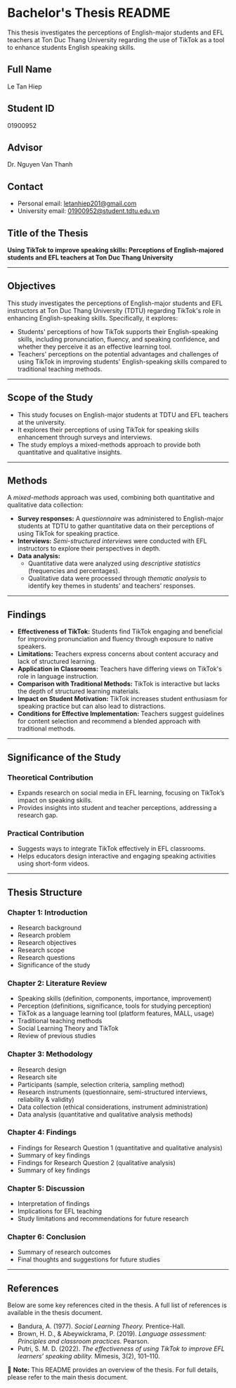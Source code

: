 # Bachelor's Thesis README
This thesis investigates the perceptions of English-major students and EFL teachers at Ton Duc Thang University regarding the use of TikTok as a tool to enhance students English speaking skills. 

## Full Name
Le Tan Hiep

## Student ID
01900952

## Advisor
Dr. Nguyen Van Thanh

## Contact
- Personal email: [letanhiep201@gmail.com](mailto:letanhiep201@gmail.com)
- University email: [01900952@student.tdtu.edu.vn](mailto:01900952@student.tdtu.edu.vn)

## Title of the Thesis
**Using TikTok to improve speaking skills: Perceptions of English-majored students and EFL teachers at Ton Duc Thang University**

---

## Objectives
This study investigates the perceptions of English-major students and EFL instructors at Ton Duc Thang University (TDTU) regarding TikTok's role in enhancing English-speaking skills. Specifically, it explores:

- Students' perceptions of how TikTok supports their English-speaking skills, including pronunciation, fluency, and speaking confidence, and whether they perceive it as an effective learning tool.
- Teachers' perceptions on the potential advantages and challenges of using TikTok in improving students' English-speaking skills compared to traditional teaching methods.

---

## Scope of the Study
- This study focuses on English-major students at TDTU and EFL teachers at the university.
- It explores their perceptions of using TikTok for speaking skills enhancement through surveys and interviews.
- The study employs a mixed-methods approach to provide both quantitative and qualitative insights.

---

## Methods
A *mixed-methods* approach was used, combining both quantitative and qualitative data collection:

- **Survey responses:** A *questionnaire* was administered to English-major students at TDTU to gather quantitative data on their perceptions of using TikTok for speaking practice.
- **Interviews:** *Semi-structured interviews* were conducted with EFL instructors to explore their perspectives in depth.
- **Data analysis:**
  - Quantitative data were analyzed using *descriptive statistics* (frequencies and percentages).
  - Qualitative data were processed through *thematic analysis* to identify key themes in students’ and teachers’ responses.

---

## Findings
- **Effectiveness of TikTok:** Students find TikTok engaging and beneficial for improving pronunciation and fluency through exposure to native speakers.
- **Limitations:** Teachers express concerns about content accuracy and lack of structured learning.
- **Application in Classrooms:** Teachers have differing views on TikTok's role in language instruction.
- **Comparison with Traditional Methods:** TikTok is interactive but lacks the depth of structured learning materials.
- **Impact on Student Motivation:** TikTok increases student enthusiasm for speaking practice but can also lead to distractions.
- **Conditions for Effective Implementation:** Teachers suggest guidelines for content selection and recommend a blended approach with traditional methods.

---

## Significance of the Study

### Theoretical Contribution
- Expands research on social media in EFL learning, focusing on TikTok’s impact on speaking skills.
- Provides insights into student and teacher perceptions, addressing a research gap.

### Practical Contribution
- Suggests ways to integrate TikTok effectively in EFL classrooms.
- Helps educators design interactive and engaging speaking activities using short-form videos.

---

## Thesis Structure

### **Chapter 1: Introduction**
- Research background
- Research problem
- Research objectives
- Research scope
- Research questions
- Significance of the study

### **Chapter 2: Literature Review**
- Speaking skills (definition, components, importance, improvement)
- Perception (definitions, significance, tools for studying perception)
- TikTok as a language learning tool (platform features, MALL, usage)
- Traditional teaching methods
- Social Learning Theory and TikTok
- Review of previous studies

### **Chapter 3: Methodology**
- Research design
- Research site
- Participants (sample, selection criteria, sampling method)
- Research instruments (questionnaire, semi-structured interviews, reliability & validity)
- Data collection (ethical considerations, instrument administration)
- Data analysis (quantitative and qualitative analysis methods)

### **Chapter 4: Findings**
- Findings for Research Question 1 (quantitative and qualitative analysis)
- Summary of key findings
- Findings for Research Question 2 (qualitative analysis)
- Summary of key findings

### **Chapter 5: Discussion**
- Interpretation of findings
- Implications for EFL teaching
- Study limitations and recommendations for future research

### **Chapter 6: Conclusion**
- Summary of research outcomes
- Final thoughts and suggestions for future studies

---

## References
Below are some key references cited in the thesis. A full list of references is available in the thesis document.

- Bandura, A. (1977). *Social Learning Theory.* Prentice-Hall.
- Brown, H. D., & Abeywickrama, P. (2019). *Language assessment: Principles and classroom practices.* Pearson.
- Putri, S. M. D. (2022). *The effectiveness of using TikTok to improve EFL learners’ speaking ability.* Mimesis, 3(2), 101–110.

📌 **Note:** This README provides an overview of the thesis. For full details, please refer to the main thesis document.

